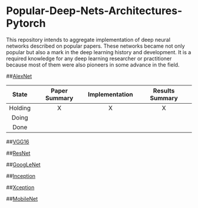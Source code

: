 # Popular-Deep-Nets-Architectures-Pytorch

This repository intends to aggregate implementation of deep neural networks described on popular papers. These networks became not only popular but also a mark in the deep learning history and development. It is a required knowledge for any deep learning researcher or practitioner because most of them were also pioneers in some advance in the field.  


##[AlexNet][1]

[1]: https://papers.nips.cc/paper/4824-imagenet-classification-with-deep-convolutional-neural-networks

State| Paper Summary      | Implementation   | Results Summary  |
:-------------: | :-------------: |:-------------:| :-------------:|
Holding | X | X| X|
Doing | |  |   |
Done | |  |    |

##[VGG16](https://arxiv.org/abs/1505.06798)

##[ResNet](https://arxiv.org/abs/1704.06904)

##[GoogLeNet](https://arxiv.org/abs/1409.4842)

##[Inception](https://arxiv.org/abs/1512.00567)

##[Xception](https://arxiv.org/abs/1610.02357)

##[MobileNet](https://arxiv.org/abs/1704.04861)
